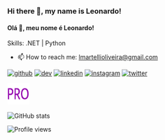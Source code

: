 ### Hi there 👋, my name is Leonardo!
#### Olá 👋, meu nome é Leonardo!

Skills: .NET | Python

- 📫 How to reach me: lmartellioliveira@gmail.com 


[<img src='https://cdn.jsdelivr.net/npm/simple-icons@3.0.1/icons/github.svg' alt='github' height='40'>](https://github.com/leonardomartelli)  [<img src='https://cdn.jsdelivr.net/npm/simple-icons@3.0.1/icons/dev-dot-to.svg' alt='dev' height='40'>](https://dev.to/leonardomartelli)  [<img src='https://cdn.jsdelivr.net/npm/simple-icons@3.0.1/icons/linkedin.svg' alt='linkedin' height='40'>](https://www.linkedin.com/in/leonardo-martelli-oliveira-480267186/)  [<img src='https://cdn.jsdelivr.net/npm/simple-icons@3.0.1/icons/instagram.svg' alt='instagram' height='40'>](https://www.instagram.com/leumartelli/)  [<img src='https://cdn.jsdelivr.net/npm/simple-icons@3.0.1/icons/twitter.svg' alt='twitter' height='40'>](https://twitter.com/leumartelli)  

<a href='https://github.com/pricing'><img src='https://raw.githubusercontent.com/acervenky/animated-github-badges/master/assets/pro.gif' width='50' height='50'></a>

![GitHub stats](https://github-readme-stats.vercel.app/api?username=leonardomartelli&show_icons=true)  

![Profile views](https://gpvc.arturio.dev/leonardomartelli)  
